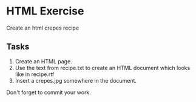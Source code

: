 # HTML Exercise
Create an html crepes recipe

## Tasks
1. Create an HTML page.
2. Use the text from recipe.txt to create an HTML document which looks like in recipe.rtf
3. Insert a crepes.jpg somewhere in the document. 

Don't forget to commit your work.